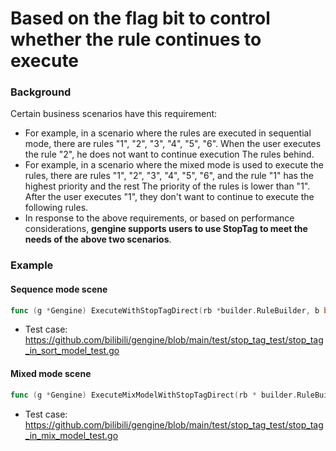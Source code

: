 # Based on the flag bit to control whether the rule continues to execute

### Background
Certain business scenarios have this requirement: <br/>
- For example, in a scenario where the rules are executed in sequential mode, there are rules "1", "2", "3", "4", "5", "6". When the user executes the rule "2", he does not want to continue execution The rules behind.<br/>
- For example, in a scenario where the mixed mode is used to execute the rules, there are rules "1", "2", "3", "4", "5", "6", and the rule "1" has the highest priority and the rest The priority of the rules is lower than "1". After the user executes "1", they don't want to continue to execute the following rules.<br/>
- In response to the above requirements, or based on performance considerations, **gengine supports users to use StopTag to meet the needs of the above two scenarios**.

### Example

#### Sequence mode scene

```go
func (g *Gengine) ExecuteWithStopTagDirect(rb *builder.RuleBuilder, b bool, sTag *Stag) error
```
- Test case: https://github.com/bilibili/gengine/blob/main/test/stop_tag_test/stop_tag_in_sort_model_test.go


#### Mixed mode scene
```go
func (g *Gengine) ExecuteMixModelWithStopTagDirect(rb * builder.RuleBuilder, sTag *Stag)
```

- Test case: https://github.com/bilibili/gengine/blob/main/test/stop_tag_test/stop_tag_in_mix_model_test.go